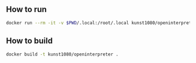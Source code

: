 ## How to run

```bash
docker run --rm -it -v $PWD/.local:/root/.local kunst1080/openinterpreter
```

## How to build
```bash
docker build -t kunst1080/openinterpreter .
```
